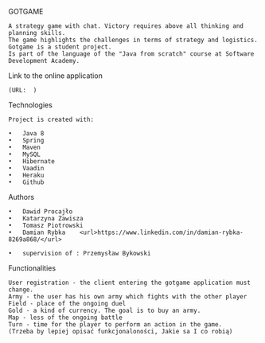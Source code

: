 GOTGAME

    A strategy game with chat. Victory requires above all thinking and planning skills. 
    The game highlights the challenges in terms of strategy and logistics. Gotgame is a student project. 
    Is part of the language of the "Java from scratch" course at Software Development Academy.

Link to the online application

    (URL:  )

Technologies

    Project is created with:
    
    •	Java 8
    •	Spring
    •	Maven
    •	MySQL
    •	Hibernate
    •	Vaadin
    •	Heraku
    •	Github

Authors

    •	Dawid Procajło               
    •	Katarzyna Zawisza         
    •	Tomasz Piotrowski         
    •	Damian Rybka    <url>https://www.linkedin.com/in/damian-rybka-8269a868/</url>        

    •	supervision of : Przemysław Bykowski         

Functionalities

    User registration - the client entering the gotgame application must change.
    Army - the user has his own army which fights with the other player
    Field - place of the ongoing duel
    Gold - a kind of currency. The goal is to buy an army.
    Map - less of the ongoing battle
    Turn - time for the player to perform an action in the game.
    (Trzeba by lepiej opisać funkcjonaloności, Jakie sa I co robią)



